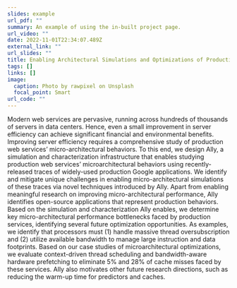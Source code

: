 ```yaml
---
slides: example
url_pdf: ""
summary: An example of using the in-built project page.
url_video: ""
date: 2022-11-01T22:34:07.489Z
external_link: ""
url_slides: ""
title: Enabling Architectural Simulations and Optimizations of Production Web Services
tags: []
links: []
image:
  caption: Photo by rawpixel on Unsplash
  focal_point: Smart
url_code: ""
---
```

Modern web services are pervasive, running across hundreds
of thousands of servers in data centers. Hence, even
a small improvement in server efficiency can achieve significant
financial and environmental benefits. Improving server
efficiency requires a comprehensive study of production web
services’ micro-architectural behaviors. To this end, we
design Ally, a simulation and characterization infrastructure
that enables studying production web services’ microarchitectural
behaviors using recently-released traces of
widely-used production Google applications. We identify and
mitigate unique challenges in enabling micro-architectural
simulations of these traces via novel techniques introduced by
Ally. Apart from enabling meaningful research on improving
micro-architectural performance, Ally identifies open-source
applications that represent production behaviors.
Based on the simulation and characterization Ally enables,
we determine key micro-architectural performance bottlenecks
faced by production services, identifying several future optimization
opportunities. As examples, we identify that processors
must (1) handle massive thread oversubscription and
(2) utilize available bandwidth to manage large instruction
and data footprints. Based on our case studies of microarchitectural
optimizations, we evaluate context-driven thread
scheduling and bandwidth-aware hardware prefetching to
eliminate 5% and 28% of cache misses faced by these services.
Ally also motivates other future research directions,
such as reducing the warm-up time for predictors and caches.